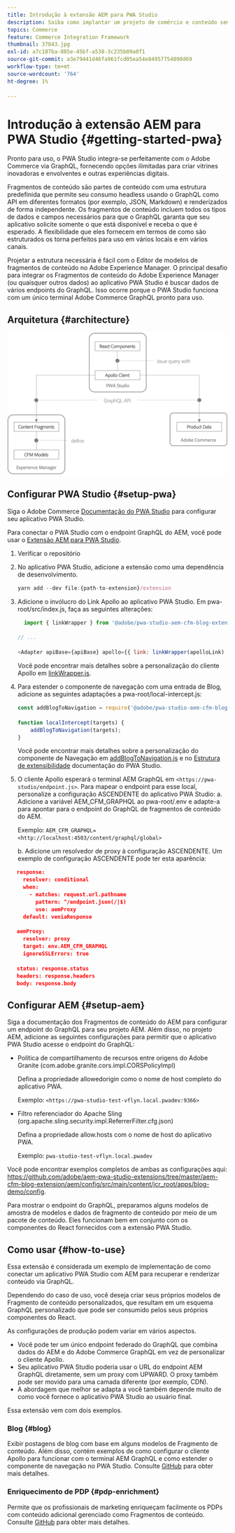 ```yaml
---
title: Introdução à extensão AEM para PWA Studio
description: Saiba como implantar um projeto de comércio e conteúdo sem periféricos de AEM com o PWA Studio.
topics: Commerce
feature: Commerce Integration Framework
thumbnail: 37843.jpg
exl-id: a7c187ba-885e-45bf-a538-3c235b09a0f1
source-git-commit: a3e79441d46fa961fcd05ea54e84957754890d69
workflow-type: tm+mt
source-wordcount: '764'
ht-degree: 1%

---
```


# Introdução à extensão AEM para PWA Studio {#getting-started-pwa}

Pronto para uso, o PWA Studio integra-se perfeitamente com o Adobe Commerce via GraphQL, fornecendo opções ilimitadas para criar vitrines inovadoras e envolventes e outras experiências digitais.

Fragmentos de conteúdo são partes de conteúdo com uma estrutura predefinida que permite seu consumo headless usando o GraphQL como API em diferentes formatos (por exemplo, JSON, Markdown) e renderizados de forma independente. Os fragmentos de conteúdo incluem todos os tipos de dados e campos necessários para que o GraphQL garanta que seu aplicativo solicite somente o que está disponível e receba o que é esperado. A flexibilidade que eles fornecem em termos de como são estruturados os torna perfeitos para uso em vários locais e em vários canais.

Projetar a estrutura necessária é fácil com o Editor de modelos de fragmentos de conteúdo no Adobe Experience Manager. O principal desafio para integrar os Fragmentos de conteúdo do Adobe Experience Manager (ou quaisquer outros dados) ao aplicativo PWA Studio é buscar dados de vários endpoints do GraphQL. Isso ocorre porque o PWA Studio funciona com um único terminal Adobe Commerce GraphQL pronto para uso.

## Arquitetura {#architecture}

![Arquitetura headless do PWA](/help/commerce-cloud/assets/PWA-Studio_Architecture.png)

## Configurar PWA Studio {#setup-pwa}

Siga o Adobe Commerce [Documentação do PWA Studio](https://developer.adobe.com/commerce/pwa-studio/tutorials/) para configurar seu aplicativo PWA Studio.

Para conectar o PWA Studio com o endpoint GraphQL do AEM, você pode usar o [Extensão AEM para PWA Studio](https://github.com/adobe/aem-pwa-studio-extensions).

1. Verificar o repositório

1. No aplicativo PWA Studio, adicione a extensão como uma dependência de desenvolvimento.

   ```javascript
   yarn add --dev file:{path-to-extension}/extension
   ```

1. Adicione o invólucro do Link Apollo ao aplicativo PWA Studio. Em pwa-root/src/index.js, faça as seguintes alterações:

   ```javascript
     import { linkWrapper } from '@adobe/pwa-studio-aem-cfm-blog-extension';
   
   // ...
   
   <Adapter apiBase={apiBase} apollo={{ link: linkWrapper(apolloLink) }} store={store}>
   ```

   Você pode encontrar mais detalhes sobre a personalização do cliente Apollo em [linkWrapper.js](https://github.com/adobe/aem-pwa-studio-extensions/blob/master/aem-cfm-blog-extension/extension/src/linkWrapper.js).

1. Para estender o componente de navegação com uma entrada de Blog, adicione as seguintes adaptações a pwa-root/local-intercept.js:

   ```javascript
   const addBlogToNavigation = require('@adobe/pwa-studio-aem-cfm-blog-extension/src/addBlogToNavigation');
   
   function localIntercept(targets) {
       addBlogToNavigation(targets);
   }    
   ```

   Você pode encontrar mais detalhes sobre a personalização do componente de Navegação em [addBlogToNavigation.js](https://github.com/adobe/aem-pwa-studio-extensions/blob/master/aem-cfm-blog-extension/extension/src/addBlogToNavigation.js) e no [Estrutura de extensibilidade](https://developer.adobe.com/commerce/pwa-studio/guides/general-concepts/extensibility/) documentação do PWA Studio.

1. O cliente Apollo esperará o terminal AEM GraphQL em `<https://pwa-studio/endpoint.js>`. Para mapear o endpoint para esse local, personalize a configuração ASCENDENTE do aplicativo PWA Studio: a. Adicione a variável AEM_CFM_GRAPHQL ao pwa-root/.env e adapte-a para apontar para o endpoint do GraphQL de fragmentos de conteúdo do AEM.

   Exemplo: `AEM_CFM_GRAPHQL=<http://localhost:4503/content/graphql/global>`

   b. Adicione um resolvedor de proxy à configuração ASCENDENTE. Um exemplo de configuração ASCENDENTE pode ter esta aparência:

```json
   response:
     resolver: conditional
     when:
       - matches: request.url.pathname
         pattern: ^/endpoint.json(/|$)
         use: aemProxy
     default: veniaResponse

   aemProxy:
     resolver: proxy
     target: env.AEM_CFM_GRAPHQL
     ignoreSSLErrors: true

   status: response.status
   headers: response.headers
   body: response.body
```

## Configurar AEM {#setup-aem}

Siga a documentação dos Fragmentos de conteúdo do AEM para configurar um endpoint do GraphQL para seu projeto AEM. Além disso, no projeto AEM, adicione as seguintes configurações para permitir que o aplicativo PWA Studio acesse o endpoint do GraphQL:

* Política de compartilhamento de recursos entre origens do Adobe Granite (com.adobe.granite.cors.impl.CORSPolicyImpl)

  Defina a propriedade allowedorigin como o nome de host completo do aplicativo PWA.

  Exemplo:  `<https://pwa-studio-test-vflyn.local.pwadev:9366>`

* Filtro referenciador do Apache Sling (org.apache.sling.security.impl.ReferrerFilter.cfg.json)

  Defina a propriedade allow.hosts com o nome de host do aplicativo PWA.

  Exemplo: `pwa-studio-test-vflyn.local.pwadev`

Você pode encontrar exemplos completos de ambas as configurações aqui: <https://github.com/adobe/aem-pwa-studio-extensions/tree/master/aem-cfm-blog-extension/aem/config/src/main/content/jcr_root/apps/blog-demo/config>.

Para mostrar o endpoint do GraphQL, preparamos alguns modelos de amostra de modelos e dados de fragmento de conteúdo por meio de um pacote de conteúdo. Eles funcionam bem em conjunto com os componentes do React fornecidos com a extensão PWA Studio.

## Como usar {#how-to-use}

Essa extensão é considerada um exemplo de implementação de como conectar um aplicativo PWA Studio com AEM para recuperar e renderizar conteúdo via GraphQL.

Dependendo do caso de uso, você deseja criar seus próprios modelos de Fragmento de conteúdo personalizados, que resultam em um esquema GraphQL personalizado que pode ser consumido pelos seus próprios componentes do React.

As configurações de produção podem variar em vários aspectos.

* Você pode ter um único endpoint federado do GraphQL que combina dados do AEM e do Adobe Commerce GraphQL em vez de personalizar o cliente Apollo.
* Seu aplicativo PWA Studio poderia usar o URL do endpoint AEM GraphQL diretamente, sem um proxy com UPWARD. O proxy também pode ser movido para uma camada diferente (por exemplo, CDN).
* A abordagem que melhor se adapta a você também depende muito de como você fornece o aplicativo PWA Studio ao usuário final.

Essa extensão vem com dois exemplos.

### Blog {#blog}

Exibir postagens de blog com base em alguns modelos de Fragmento de conteúdo. Além disso, contém exemplos de como configurar o cliente Apollo para funcionar com o terminal AEM GraphQL e como estender o componente de navegação no PWA Studio. Consulte [GitHub](https://github.com/adobe/aem-pwa-studio-extensions/tree/master/aem-cfm-blog-extension) para obter mais detalhes.

### Enriquecimento de PDP {#pdp-enrichment}

Permite que os profissionais de marketing enriqueçam facilmente os PDPs com conteúdo adicional gerenciado como Fragmentos de conteúdo.  Consulte [GitHub](https://github.com/adobe/aem-pwa-studio-extensions/tree/master/aem-cif-product-page-extension) para obter mais detalhes.

